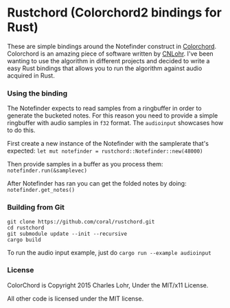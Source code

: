 # Rustchord (Colorchord2 bindings for Rust)

These are simple bindings around the Notefinder construct in [Colorchord](https://github.com/cnlohr/colorchord). Colorchord is an amazing piece of software written by [CNLohr](https://github.com/cnlohr). I've been wanting to use the algorithm in different projects and decided to write a easy Rust bindings that allows you to run the algorithm against audio acquired in Rust.

### Using the binding

The Notefinder expects to read samples from a ringbuffer in order to generate the bucketed notes. For this reason you need to provide a simple ringbuffer with audio samples in `f32` format. The `audioinput` showcases how to do this.

First create a new instance of the Notefinder with the samplerate that's expected:
`let mut notefinder = rustchord::Notefinder::new(48000)`

Then provide samples in a buffer as you process them:
`notefinder.run(&samplevec)`

After Notefinder has ran you can get the folded notes by doing:
`notefinder.get_notes()`

### Building from Git

```
git clone https://github.com/coral/rustchord.git
cd rustchord
git submodule update --init --recursive
cargo build
```

To run the audio input example, just do
`cargo run --example audioinput`

### License

ColorChord is Copyright 2015 Charles Lohr, Under the MIT/x11 License.

All other code is licensed under the MIT license.
